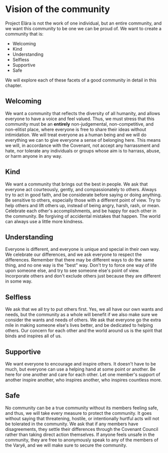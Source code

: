 # Vision of the community

Project Elära is not the work of one individual, but an entire community, and we want this community to be one we can be proud of. We want to create a community that is:

- Welcoming
- Kind
- Understanding
- Selfless
- Supportive
- Safe

We will explore each of these facets of a good community in detail in this chapter.

## Welcoming

We want a community that reflects the diversity of all humanity, and allows everyone to have a voice and feel valued. Thus, we must stress that this community must be an **entirely** non-judgemental, non-competitive, and non-elitist place, where everyone is free to share their ideas without intimidation. We will treat everyone as a human being and we will do everything we can to give everyone a sense of belonging here. This means we will, in accordance with the Covenant, not accept any harrassment and hate, nor tolerate any individuals or groups whose aim is to harrass, abuse, or harm anyone in any way.

## Kind

We want a community that brings out the best in people. We ask that everyone act courteously, gently, and compassionately to others. Always try to act in good faith, and be considerate before saying or doing anything. Be sensitive to others, especially those with a different point of view. Try to help others and lift others up, instead of being angry, harsh, rash, or mean. Celebrate each other's accomplishments, and be happy for each other in the community. Be forgiving of accidental mistakes that happen. The world can always use a little more kindness.

## Understanding

Everyone is different, and everyone is unique and special in their own way. We celebrate our differences, and we ask everyone to respect the differences. Remember that there may be different ways to do the same thing, and no one way is the "best" way. Don't try to force one way of life upon someone else, and try to see someone else's point of view. Incorporate others and don't exclude others just because they are different in some way.

## Selfless

We ask that we all try to put others first. Yes, we all have our own wants and needs, but the community as a whole will benefit if we also make sure we consider the wants and needs of others. We ask that everyone go the extra mile in making someone else's lives better, and be dedicated to helping others. Our concern for each other and the world around us is the spirit that binds and inspires all of us.

## Supportive

We want everyone to encourage and inspire others. It doesn't have to be much, but everyone can use a helping hand at some point or another. Be here for one another and care for each other. Let one member's support of another inspire another, who inspires another, who inspires countless more.

## Safe

No community can be a true community without its members feeling safe, and thus, we will take every measure to protect the community. It goes without saying that threatening, hostile, or intentionally hurtful acts will not be tolerated in the community. We ask that if any members have disagreements, they settle their differences through the Covenant Council rather than taking direct action themselves. If anyone feels unsafe in the community, they are free to anonymously speak to any of the members of the Varyë, and we will make sure to secure the community.
